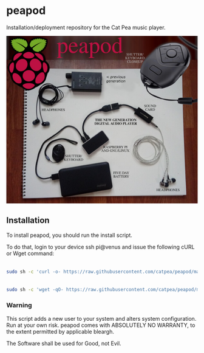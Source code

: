 # peapod
Installation/deployment repository for the Cat Pea music player.

![Screenshot](screenshot.jpg)

## Installation

To install peapod, you should run the install script.

To do that, login to your device ssh pi@venus and issue the following cURL or Wget command:

```sh

sudo sh -c 'curl -o- https://raw.githubusercontent.com/catpea/peapod/main/install.sh | bash'

```

```sh

sudo sh -c 'wget -qO- https://raw.githubusercontent.com/catpea/peapod/main/install.sh | bash'

```

### Warning

This script adds a new user to your system and alters system configuration. Run at your own risk.
peapod comes with ABSOLUTELY NO WARRANTY, to the extent permitted by applicable bleargh.

The Software shall be used for Good, not Evil.
